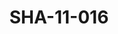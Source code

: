 ---
pid: SHA-11-016
title: SHA-11-016
language: en
original_label: 
rights: Sharhabil Ahmed
location_of_original: Sharhabil Ahmed
photographer_or_studio: 
scanned_from: photograph 15.4 by 20.4
_date: '1966'
location: Khartoum
description: Reception of Harambe band with Sadiq al Mahdi
additional_notes: 
permission_display: 'yes'
on_server: 'no'
on_website: 'no'
permalink: /photopages/en/SHA-11-016.html
layout: photo-page
---